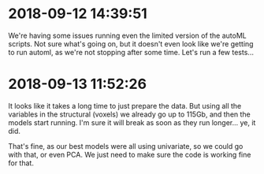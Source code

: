 # 2018-09-12 14:39:51

We're having some issues running even the limited version of the autoML scripts.
Not sure what's going on, but it doesn't even look like we're getting to run
automl, as we're not stopping after some time. Let's run a few tests...

# 2018-09-13 11:52:26

It looks like it takes a long time to just prepare the data. But using all the
variables in the structural (voxels) we already go up to 115Gb, and then the
models start running. I'm sure it will break as soon as they run longer... ye,
it did.

That's fine, as our best models were all using univariate, so we could go with
that, or even PCA. We just need to make sure the code is working fine for that.


